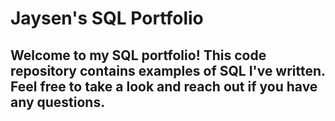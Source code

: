 # Jaysen's SQL Portfolio
## Welcome to my SQL portfolio! This code repository contains examples of SQL I've written. Feel free to take a look and reach out if you have any questions.
